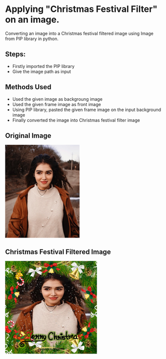 # Applying "Christmas Festival Filter" on an image.

Converting an image into a Christmas festival filtered image using Image from PIP library in python.

## Steps:
* Firstly imported the PIP library 
* Give the image path as input

## Methods Used
* Used the given image as backgroung image
* Used the given frame image as front image
* Using PIP library, pasted the given frame image on the input background image 
* Finally converted the image into Christmas festival filter image


## Original Image
<img src="Images/Image.jpg" height="300px">

## Christmas Festival Filtered Image
<img src="Images/Christmas Festival Filtered Image.png" height="300px">
